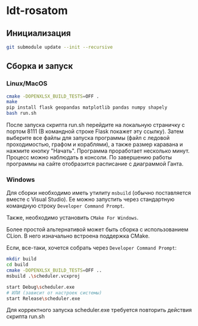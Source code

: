 # ldt-rosatom

## Инициализация

```bash
git submodule update --init --recursive
```

## Сборка и запуск

### Linux/MacOS

```bash
cmake -DOPENXLSX_BUILD_TESTS=OFF .
make
pip install flask geopandas matplotlib pandas numpy shapely
bash run.sh
```

После запуска скрипта run.sh перейдите на локальную страничку с портом 8111 (В командной строке Flask покажет эту ссылку). Затем выберите все файлы для запуска программы (файл с ледовой проходимостью, графом и кораблями), а также размер каравана и нажмите кнопку "Начать". Программа проработает несколько минут. Процесс можно наблюдать в консоли. По завершению работы программы на сайте отобразится расписание с диаграммой Ганта.


### Windows

Для сборки необходимо иметь утилиту ```msbuild``` (обычно поставляется вместе с Visual Studio). Ее можно запустить через стандартную командную строку ```Developer Command Prompt```.

Также, необходимо установить ```CMake For Windows```.

Более простой альтернативой может быть сборка с использованием CLion. В него изначально встроена поддержка CMake.

Если, все-таки, хочется собрать через ```Developer Command Prompt```:

```bash
mkdir build
cd build
cmake -DOPENXLSX_BUILD_TESTS=OFF ..
msbuild .\scheduler.vcxproj

start Debug\scheduler.exe
# ИЛИ (зависит от настроек системы)
start Release\scheduler.exe
```

Для корректного запуска scheduler.exe требуется повторить действия скрипта run.sh
